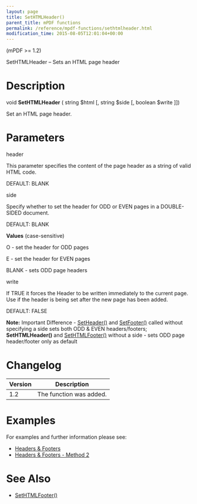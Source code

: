 ```yaml
---
layout: page
title: SetHTMLHeader()
parent_title: mPDF functions
permalink: /reference/mpdf-functions/sethtmlheader.html
modification_time: 2015-08-05T12:01:04+00:00
---
```


<p>(mPDF &gt;= 1.2)</p>
<p>SetHTMLHeader – Sets an HTML page header</p>

# Description

<p class="manual_block">void <b>SetHTMLHeader</b> ( string <span class="parameter">$html</span> [, string <span class="parameter">$side</span> [, boolean <span class="parameter">$write</span> ]])</p>
<p>Set an HTML page header.</p>

# Parameters

<p class="manual_param_dt"><span class="parameter">header</span></p>
<p class="manual_param_dd">This parameter specifies the content of the page header as a string of valid HTML code.

<span class="smallblock">DEFAULT</span>: <span class="smallblock">BLANK</span></p>
<p class="manual_param_dt"><span class="parameter">side</span></p>
<p class="manual_param_dd">Specify whether to set the header for <span class="smallblock">ODD</span> or <span class="smallblock">EVEN</span> pages in a <span class="smallblock">DOUBLE-SIDED</span> document.

<span class="smallblock">DEFAULT</span>: <span class="smallblock">BLANK</span></p>
<p class="manual_param_dd"><b>Values</b> (case-sensitive)

O - set the header for <span class="smallblock">ODD</span> pages

E - set the header for <span class="smallblock">EVEN</span> pages

<span class="smallblock">BLANK</span> - sets <span class="smallblock">ODD</span> page headers</p>
<p class="manual_param_dt"><span class="parameter">write</span></p>
<p class="manual_param_dd">If <span class="smallblock">TRUE</span> it forces the Header to be written immediately to the current page. Use if the header is being set after the new page has been added.

<span class="smallblock">DEFAULT</span>: <span class="smallblock">FALSE</span></p>

<div class="alert alert-info" role="alert"><strong>Note:</strong> Important Difference - <a href="{{ "/reference/mpdf-functions/setheader.html" | prepend: site.baseurl }}">SetHeader()</a> and <a href="{{ "/reference/mpdf-functions/setfooter.html" | prepend: site.baseurl }}">SetFooter()</a> called without specifying a <span class="parameter">side</span> sets both <span class="smallblock">ODD</span> &amp; <span class="smallblock">EVEN</span> headers/footers; <b>SetHTMLHeader()</b> and <a href="{{ "/reference/mpdf-functions/sethtmlfooter.html" | prepend: site.baseurl }}">SetHTMLFooter()</a> without a <span class="parameter">side</span> - sets <span class="smallblock">ODD</span> page header/footer only as default</div>

# Changelog

<table class="table"> <thead>
<tr> <th>Version</th><th>Description</th> </tr>
</thead> <tbody>
<tr>
<td>1.2</td>
<td>The function was added.</td>
</tr>
</tbody> </table>

# Examples

<p>For examples and further information please see:</p>
<ul>
<li class="manual_boxlist"><a href="{{ "/headers-footers/headers-footers.html" | prepend: site.baseurl }}">Headers &amp; Footers</a></li>
<li class="manual_boxlist"><a href="{{ "/headers-footers/method-2.html" | prepend: site.baseurl }}">Headers &amp; Footers - Method 2</a></li>
</ul>

# See Also

<ul>
<li class="manual_boxlist"><a href="{{ "/reference/mpdf-functions/sethtmlfooter.html" | prepend: site.baseurl }}">SetHTMLFooter()</a></li>
</ul>

